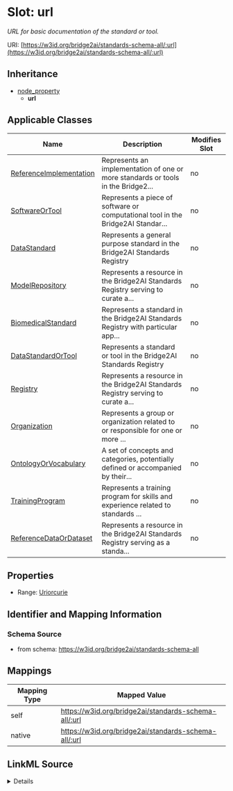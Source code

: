 

# Slot: url


_URL for basic documentation of the standard or tool._





URI: [https://w3id.org/bridge2ai/standards-schema-all/:url](https://w3id.org/bridge2ai/standards-schema-all/:url)




## Inheritance

* [node_property](node_property.md)
    * **url**






## Applicable Classes

| Name | Description | Modifies Slot |
| --- | --- | --- |
| [ReferenceImplementation](ReferenceImplementation.md) | Represents an implementation of one or more standards or tools in the Bridge2... |  no  |
| [SoftwareOrTool](SoftwareOrTool.md) | Represents a piece of software or computational tool in the Bridge2AI Standar... |  no  |
| [DataStandard](DataStandard.md) | Represents a general purpose standard in the Bridge2AI Standards Registry |  no  |
| [ModelRepository](ModelRepository.md) | Represents a resource in the Bridge2AI Standards Registry serving to curate a... |  no  |
| [BiomedicalStandard](BiomedicalStandard.md) | Represents a standard in the Bridge2AI Standards Registry with particular app... |  no  |
| [DataStandardOrTool](DataStandardOrTool.md) | Represents a standard or tool in the Bridge2AI Standards Registry |  no  |
| [Registry](Registry.md) | Represents a resource in the Bridge2AI Standards Registry serving to curate a... |  no  |
| [Organization](Organization.md) | Represents a group or organization related to or responsible for one or more ... |  no  |
| [OntologyOrVocabulary](OntologyOrVocabulary.md) | A set of concepts and categories, potentially defined or accompanied by their... |  no  |
| [TrainingProgram](TrainingProgram.md) | Represents a training program for skills and experience related to standards ... |  no  |
| [ReferenceDataOrDataset](ReferenceDataOrDataset.md) | Represents a resource in the Bridge2AI Standards Registry serving as a standa... |  no  |







## Properties

* Range: [Uriorcurie](Uriorcurie.md)





## Identifier and Mapping Information







### Schema Source


* from schema: https://w3id.org/bridge2ai/standards-schema-all




## Mappings

| Mapping Type | Mapped Value |
| ---  | ---  |
| self | https://w3id.org/bridge2ai/standards-schema-all/:url |
| native | https://w3id.org/bridge2ai/standards-schema-all/:url |




## LinkML Source

<details>
```yaml
name: url
description: URL for basic documentation of the standard or tool.
from_schema: https://w3id.org/bridge2ai/standards-schema-all
rank: 1000
is_a: node_property
domain: NamedThing
alias: url
domain_of:
- DataStandardOrTool
- Organization
range: uriorcurie

```
</details>